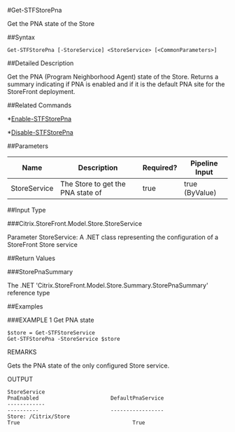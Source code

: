 #Get-STFStorePna
Get the PNA state of the Store
##Syntax
```Get-STFStorePna [-StoreService] <StoreService> [<CommonParameters>]
```
##Detailed Description
Get the PNA (Program Neighborhood Agent) state of the Store. Returns a summary indicating if PNA is enabled and if it is the default PNA site for the StoreFront deployment.
##Related Commands
*[Enable-STFStorePna](Enable-STFStorePna)
*[Disable-STFStorePna](Disable-STFStorePna)
##Parameters
|Name|Description|Required?|Pipeline Input||--|--|--|--||StoreService|The Store to get the PNA state of|true|true (ByValue)|##Input Type
###Citrix.StoreFront.Model.Store.StoreService
Parameter StoreService: A .NET class representing the configuration of a StoreFront Store service
##Return Values
###StorePnaSummary
The .NET 'Citrix.StoreFront.Model.Store.Summary.StorePnaSummary' reference type
##Examples
###EXAMPLE 1 Get PNA state
```$store = Get-STFStoreService
Get-STFStorePna -StoreService $store
```
REMARKS
Gets the PNA state of the only configured Store service.
OUTPUT
```StoreService                                                         
PnaEnabled                       DefaultPnaService
------------                                                         
----------                       -----------------
Store: /Citrix/Store                                                       
True                                    True
```
